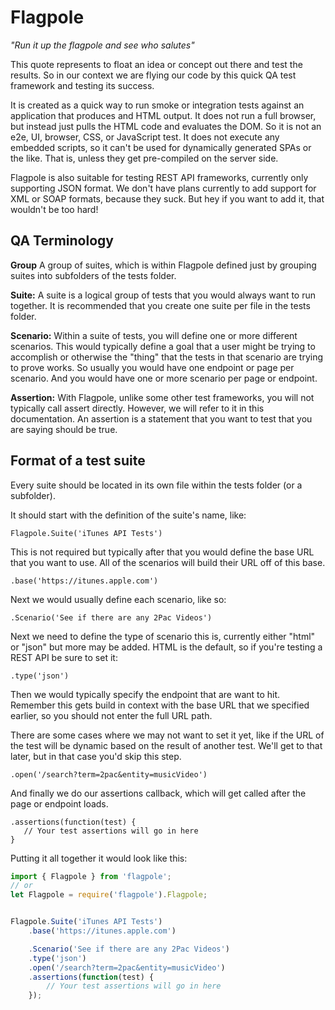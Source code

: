 # Flagpole

*"Run it up the flagpole and see who salutes"*

This quote represents to float an idea or concept out there and test the results. So in our context we are flying our code by this quick QA test framework and testing its success.

It is created as a quick way to run smoke or integration tests against an application that produces and HTML output. It does not run a full browser, but instead just pulls the HTML code and evaluates the DOM. So it is not an e2e, UI, browser, CSS, or JavaScript test. It does not execute any embedded scripts, so it can't be used for dynamically generated SPAs or the like. That is, unless they get pre-compiled on the server side.

Flagpole is also suitable for testing REST API frameworks, currently only supporting JSON format. We don't have plans currently to add support for XML or SOAP formats, because they suck. But hey if you want to add it, that wouldn't be too hard!

## QA Terminology

**Group** A group of suites, which is within Flagpole defined just by grouping suites into subfolders of the tests folder.

**Suite:** A suite is a logical group of tests that you would always want to run together. It is recommended that you create one suite per file in the tests folder.

**Scenario:** Within a suite of tests, you will define one or more different scenarios. This would typically define a goal that a user might be trying to accomplish or otherwise the "thing" that the tests in that scenario are trying to prove works. So usually you would have one endpoint or page per scenario. And you would have one or more scenario per page or endpoint.

**Assertion:** With Flagpole, unlike some other test frameworks, you will not typically call assert directly. However, we will refer to it in this documentation. An assertion is a statement that you want to test that you are saying should be true.

## Format of a test suite

Every suite should be located in its own file within the tests folder (or a subfolder).

It should start with the definition of the suite's name, like:

```
Flagpole.Suite('iTunes API Tests')
````

This is not required but typically after that you would define the base URL that you want to use. All of the scenarios will build their URL off of this base.

```
.base('https://itunes.apple.com')

```

Next we would usually define each scenario, like so:

```
.Scenario('See if there are any 2Pac Videos')
```

Next we need to define the type of scenario this is, currently either "html" or "json" but more may be added. HTML is the default, so if you're testing a REST API be sure to set it:

```
.type('json')
```

Then we would typically specify the endpoint that are want to hit. Remember this gets build in context with the base URL that we specified earlier, so you should not enter the full URL path.

There are some cases where we may not want to set it yet, like if the URL of the test will be dynamic based on the result of another test. We'll get to that later, but in that case you'd skip this step.

```
.open('/search?term=2pac&entity=musicVideo')
```

And finally we do our assertions callback, which will get called after the page or endpoint loads.

```
.assertions(function(test) {
   // Your test assertions will go in here
}
```

Putting it all together it would look like this:

```javascript
import { Flagpole } from 'flagpole';
// or
let Flagpole = require('flagpole').Flagpole;


Flagpole.Suite('iTunes API Tests')
    .base('https://itunes.apple.com')

    .Scenario('See if there are any 2Pac Videos')
    .type('json')
    .open('/search?term=2pac&entity=musicVideo')
    .assertions(function(test) {
        // Your test assertions will go in here
    });
```

